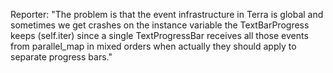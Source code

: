 Reporter: "The problem is that the event infrastructure in Terra is global and sometimes we get crashes on the instance variable the TextBarProgress keeps (self.iter) since a single TextProgressBar receives all those events from parallel_map in mixed orders when actually they should apply to separate progress bars."